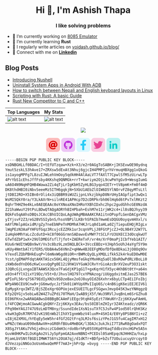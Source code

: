 <h1 align="center">Hi 👋, I'm Ashish Thapa</h1>
<h3 align="center">I like solving problems</h3>

- 🔭 I’m currently working on [8085 Emulator](https://github.com/voidash/8085-Emulator/)
- 🌱 I’m currently learning **Rust**
- 📝 I regularly write articles on [voidash.github.io/blog/](https://voidash.github.io/blog/)
- 👨 Connect with me on [**Linkedin**](https://www.linkedin.com/in/voidash/)

<h2 align="left"> Blog Posts</h2>
 
<!-- BLOG-POST-LIST:START -->
- [Introducing Nushell](https://voidash.github.io/blog/posts/2022/introducing-nushell/)
- [Uninstall System Apps in Android With ADB](https://voidash.github.io/blog/posts/2022/uninstall-system-apps-in-android-with-adb/)
- [How to switch between Nepali and English keyboard layouts in Linux](https://voidash.github.io/blog/posts/2022/switching-keyboard-layouts-in-linux/)
- [Scripting with Rust: A basic Guide](https://voidash.github.io/blog/posts/2021/rust-as-script/)
- [Rust New Competitor to C and C++](https://voidash.github.io/blog/posts/2021/rust-new-competitor-to-c-and-c++/)
<!-- BLOG-POST-LIST:END -->


| Top Languages | My Stats | 
|-|-|
|  ![alt text](https://github-readme-stats.vercel.app/api/top-langs?username=voidash&show_icons=true&locale=en&langs_count=8&layout=compact)  | ![alt text](https://github-readme-stats.vercel.app/api?username=voidash&show_icons=true&locale=en) | 

<div align="center"><img src="https://komarev.com/ghpvc/?username=voidash"/></div>

<p align="center">
  <a target= "_blank" href="mailto:ashish.thapa477@gmail.com" alt="Mail"><img height='45' src="./icons/email.png"></a>
  <a target= "_blank" href="https://github.com/voidash" alt="GitHub"><img height='45' src="./icons/github.png"></a>
  <a target= "_blank" href="https://www.facebook.com/gmaashish/" alt="Facebook"><img height='45' src="./icons/facebook.png"></a>
  <a target= "_blank" href="https://twitter.com/voidash_" alt="Twitter"><img height='45' src="./icons/twitter.png"></a>
  <a target= "_blank" href="https://www.linkedin.com/in/voidash/" alt="Linkedin"><img height='45' src="./icons/linkedin.png"></a>
</p>


```
-----BEGIN PGP PUBLIC KEY BLOCK-----  xsDNBGHLLf0BDAC/I+tEfUTzqaw+Xzk+X3/e2r0AGgToSABK+jIKSEvwOE90ydnq Ymut5zskL53hAve17+ZRXsw5dExAt3Nhuj6gjcIH4PMPIyrhVrmuqHBXgg1xQkoG is1ayogMPFg7L8zuIJWLehVmOoy5qdkHH4AlAaLVT7fAXlT7CpwlSfM5zUirwLTp 4PrYbS1cEhsJffFsby4KKshq9QNMGk+rrT+kwriym2OjL9cwPmYgGv9+WesgIumG uA6O4N9NqHFQHB4Wawa2Zi4qTjLrIgKbH5ZyHLBG3yqo4IETr+tV8pmK+Fm0f4mD DK8thdHBI0iNbvSeeeMz5ITH6gqkjN+5XbU1AEbZlOIW6D5YlNOrvFZ8qyMTsLtl jtDBI2RO+X5IBn0rOli4x3iQBBR9iWUZijpnLVkzjbkpD8NrUHyIAGpfipt3wQx1 WsMI5QkY0ra/Y3LkAXrN+silnRE41APHcp7D2cDRPkrbh06lHq6d6tPv7xlRKzt2 BqhrTHHZ9e4kLx0AEQEAAc0oYXNoaXNoIHRoYXBhIDxhc2hpc2gudGhhcGE0NzdA Z21haWwuY29tPsLBDwQTAQgAORYhBIHPbah+EshM7e11rjWK2c4+il8sBQJhyy39 BQkFo5qAAhsDBQsJCAcCBhUICQoLAgUWAgMBAAAKCRA1itnOPopfLGenDACgxVMz yIYjsvF2Z3/eG2BVSSIybnS/hsoVBPilLKBrhSPAIb7mwmEsDQGU0oyqvmHXxl/s mAYlMmlpAGxidM/gZy7neEbNPeTnMOMhA7HKJrLq0d1aHLa0ZjTiepuEHQjRIgLv lWqPEzN3AaFYHFUfGqz3RcujcEZZRk1ur3cqnVPLjJ8FGtPjcZJ+OL9B4YJ2W77L IuHqkHMhYaLcZcdutD+kC8f06GGrmnSADawvEvMWY7tSCLFrU3UXECI3dOcqkwUT GTwTdZbP1wX+29UlDMEGfsfl7jfot+ZAEReTxF/vr4m/XrF0maPjICbfYeb1AIT/ KUu6rWdItWQBn9wY/Vv3c8bz9Lzm5NQLBCk+3VccEBDz+VJHph5oUhJ4aYgf5Y9m uKUy4NmtbAlY1fER5/ObBA4w56VNnZ+qHWw4BJEEFgMOofDfQe8Dkai3jO8Oq9Ov V7exdlZQbPBHkEuqP+l6mNxW6gd0iOR+rBWMcQyQLyXMQLifkk52k4rkuEDOwM0E Ycst/gEMAPFdqtAKKTASzx56KL4QjyMmsfeGkqYMxHKq5aOl3BxROwPdRLVBoLi0 zkWbdedYnDO6zKwCxxsQgPg0E12i9hW1VYGaWJCRvYrGioAzcBrXV2euP3O31skt 3JQRcGjLvngaIBTAAWSX3Qce7FaGdjKP1gG1T+gxKqrH1fX5yc4KhB6t0tY+a64n a93n4fYlV2ixY19Dz/V5t+D/JhvslHQ797cxYPNAzog/iUUggdxitmEJas257BE6 qPIoFL56rq7S679EdIyXN3s9SDzeBax2oOJ8uyOIdZ6Xxhrx6byLCTp4EiIFoIbj WPpAN6CEU9Cnw9+jG6mwdycJzfSk01iWYUpXMvIIqU6S/c4nB6igK6eiEEJEIV61 EpMygXrqxIWTZ/BjSZEeXgr6OPUojexESUEITLgcFSGgwvJmvpO45K3wzYNHqgzQ Kfp2QYGjv5obLw82W4Z7uZPdi70TMaH/IwAB9jX5f/Wu39RVlJvqBnLm6SrGZhu8 DI06FKnx2wARAQABwsD8BBgBCAAmFiEEgc9tqH4SyEzt7XWuNYrZzj6KXywFAmHL Lf4FCQWjmoACGwwACgkQNYrZzj6KXyx3EAv/bsS0IBlmZHIyr3Z4Kteadz/zQR6K FPq90mYAGJ747U9zLmDTM8ny/SsundIde1XsN1suTXfC5JsFw4P1od50lrQhKSKz vkwH3gDsR7RM7dJvK19EnWb2lIhXYIgnmWbzV4luxM+4SHI4/E0Yy8PS8NYIi+zZ uI8j62XMXL/hYEqEy5eW5hr4fGf2O2tFrq3LMJsf6sizYPeJ1G5fu4CagIM7xH12 wPNZctWoaU090eBAwVH+oGR0hfBUu4MmBGK/l3DAJc3ukJkiI7T1RwR8gOadxFQT X8SgJYtAKu7VhGjx0nzczCGdmH3crdo0brhPp05SVKp0Y6aqTddbsVncHGPe5A5n GuvWdHKPwILOsKgAo2ViJy5pFpmGA2AxeNBNI+PCEDsl05aHEpqcNJHHHZa/hxLp MjamLbVSNtfBGD1IMWKTS6Ys2OUA7qj/d1dKTr+BDfp+bZsf7UOuiucuyUrcqytO dJVezzpiNNGo3oUsm6waQeMFf7mA3+jhPrQp =bvyg -----END PGP PUBLIC KEY BLOCK----- 
```
